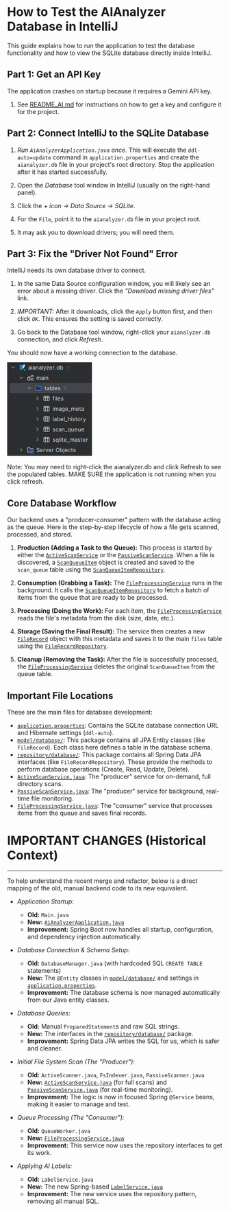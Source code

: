 How to Test the AIAnalyzer Database in IntelliJ
==============================================

This guide explains how to run the application to test the database functionality and how to view the SQLite database directly inside IntelliJ.


Part 1: Get an API Key
-------------------------------------------------

The application crashes on startup because it requires a Gemini API key.

1. See [README_AI.md](README_AI.md) for instructions on how to get a key and configure it for the project.


Part 2: Connect IntelliJ to the SQLite Database
-----------------------------------------------

1. *Run `AiAnalyzerApplication.java` once.* This will execute the `ddl-auto=update` command in `application.properties` and create the `aianalyzer.db` file in your project's root directory. Stop the application after it has started successfully.

2. Open the *Database* tool window in IntelliJ (usually on the right-hand panel).

3. Click the *+ icon -> Data Source -> SQLite*.

4. For the `File`, point it to the `aianalyzer.db` file in your project root.

5. It may ask you to download drivers; you will need them.


Part 3: Fix the "Driver Not Found" Error
----------------------------------------

IntelliJ needs its own database driver to connect.

1. In the same Data Source configuration window, you will likely see an error about a missing driver. Click the *"Download missing driver files"* link.

2. *IMPORTANT:* After it downloads, click the *`Apply`* button first, and then click *`OK`*. This ensures the setting is saved correctly.

3. Go back to the Database tool window, right-click your `aianalyzer.db` connection, and click *Refresh*.

You should now have a working connection to the database.

![img.png](README_images/img.png)

Note: You may need to right-click the aianalyzer.db and click Refresh to see the populated tables. MAKE SURE the application is not running when you click refresh.


Core Database Workflow
----------------------
Our backend uses a "producer-consumer" pattern with the database acting as the queue. Here is the step-by-step lifecycle of how a file gets scanned, processed, and stored.

1.  **Production (Adding a Task to the Queue):** This process is started by either the [`ActiveScanService`](src/main/java/edu/missouristate/aianalyzer/service/database/ActiveScanService.java) or the [`PassiveScanService`](src/main/java/edu/missouristate/aianalyzer/service/database/PassiveScanService.java). When a file is discovered, a [`ScanQueueItem`](src/main/java/edu/missouristate/aianalyzer/model/database/ScanQueueItem.java) object is created and saved to the `scan_queue` table using the [`ScanQueueItemRepository`](src/main/java/edu/missouristate/aianalyzer/repository/database/ScanQueueItemRepository.java).

2.  **Consumption (Grabbing a Task):** The [`FileProcessingService`](src/main/java/edu/missouristate/aianalyzer/service/database/FileProcessingService.java) runs in the background. It calls the [`ScanQueueItemRepository`](src/main/java/edu/missouristate/aianalyzer/repository/database/ScanQueueItemRepository.java) to fetch a batch of items from the queue that are ready to be processed.

3.  **Processing (Doing the Work):** For each item, the [`FileProcessingService`](src/main/java/edu/missouristate/aianalyzer/service/database/FileProcessingService.java) reads the file's metadata from the disk (size, date, etc.).

4.  **Storage (Saving the Final Result):** The service then creates a new [`FileRecord`](src/main/java/edu/missouristate/aianalyzer/model/database/FileRecord.java) object with this metadata and saves it to the main `files` table using the [`FileRecordRepository`](src/main/java/edu/missouristate/aianalyzer/repository/database/FileRecordRepository.java).

5.  **Cleanup (Removing the Task):** After the file is successfully processed, the [`FileProcessingService`](src/main/java/edu/missouristate/aianalyzer/service/database/FileProcessingService.java) deletes the original `ScanQueueItem` from the queue table.


Important File Locations
----------------------------
These are the main files for database development:

* [`application.properties`](src/main/resources/application.properties): Contains the SQLite database connection URL and Hibernate settings (`ddl-auto`).
* [`model/database/`](src/main/java/edu/missouristate/aianalyzer/model/database/): This package contains all JPA Entity classes (like `FileRecord`). Each class here defines a table in the database schema.
* [`repository/database/`](src/main/java/edu/missouristate/aianalyzer/repository/database/): This package contains all Spring Data JPA interfaces (like `FileRecordRepository`). These provide the methods to perform database operations (Create, Read, Update, Delete).
* [`ActiveScanService.java`](src/main/java/edu/missouristate/aianalyzer/service/database/ActiveScanService.java): The "producer" service for on-demand, full directory scans.
* [`PassiveScanService.java`](src/main/java/edu/missouristate/aianalyzer/service/database/PassiveScanService.java): The "producer" service for background, real-time file monitoring.
* [`FileProcessingService.java`](src/main/java/edu/missouristate/aianalyzer/service/database/FileProcessingService.java): The "consumer" service that processes items from the queue and saves final records.




# IMPORTANT CHANGES (Historical Context)

-----------------------------------

To help understand the recent merge and refactor, below is a direct mapping of the old, manual backend code to its new equivalent.

* *Application Startup:*
    * **Old:** `Main.java`
    * **New:** [`AiAnalyzerApplication.java`](src/main/java/edu/missouristate/aianalyzer/AiAnalyzerApplication.java)
    * **Improvement:** Spring Boot now handles all startup, configuration, and dependency injection automatically.

* *Database Connection & Schema Setup:*
    * **Old:** `DatabaseManager.java` (with hardcoded SQL `CREATE TABLE` statements)
    * **New:** The `@Entity` classes in [`model/database/`](src/main/java/edu/missouristate/aianalyzer/model/database/) and settings in [`application.properties`](src/main/resources/application.properties).
    * **Improvement:** The database schema is now managed automatically from our Java entity classes.

* *Database Queries:*
    * **Old:** Manual `PreparedStatement`s and raw SQL strings.
    * **New:** The interfaces in the [`repository/database/`](src/main/java/edu/missouristate/aianalyzer/repository/database/) package.
    * **Improvement:** Spring Data JPA writes the SQL for us, which is safer and cleaner.

* *Initial File System Scan (The "Producer"):*
    * **Old:** `ActiveScanner.java`, `FsIndexer.java`, `PassiveScanner.java`
    * **New:** [`ActiveScanService.java`](src/main/java/edu/missouristate/aianalyzer/service/database/ActiveScanService.java) (for full scans) and [`PassiveScanService.java`](src/main/java/edu/missouristate/aianalyzer/service/database/PassiveScanService.java) (for real-time monitoring).
    * **Improvement:** The logic is now in focused Spring `@Service` beans, making it easier to manage and test.

* *Queue Processing (The "Consumer"):*
    * **Old:** `QueueWorker.java`
    * **New:** [`FileProcessingService.java`](src/main/java/edu/missouristate/aianalyzer/service/database/FileProcessingService.java)
    * **Improvement:** This service now uses the repository interfaces to get its work.

* *Applying AI Labels:*
    * **Old:** `LabelService.java`
    * **New:** The new Spring-based [`LabelService.java`](src/main/java/edu/missouristate/aianalyzer/service/database/LabelService.java)
    * **Improvement:** The new service uses the repository pattern, removing all manual SQL.